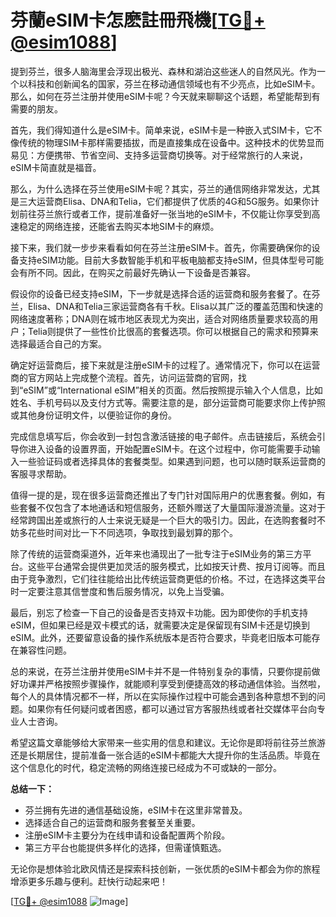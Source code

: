 # 芬蘭eSIM卡怎麽註冊飛機[[TG💪+ @esim1088](https://t.me/s/esim1088)]

提到芬兰，很多人脑海里会浮现出极光、森林和湖泊这些迷人的自然风光。作为一个以科技和创新闻名的国家，芬兰在移动通信领域也有不少亮点，比如eSIM卡。那么，如何在芬兰注册并使用eSIM卡呢？今天就来聊聊这个话题，希望能帮到有需要的朋友。

首先，我们得知道什么是eSIM卡。简单来说，eSIM卡是一种嵌入式SIM卡，它不像传统的物理SIM卡那样需要插拔，而是直接集成在设备中。这种技术的优势显而易见：方便携带、节省空间、支持多运营商切换等。对于经常旅行的人来说，eSIM卡简直就是福音。

那么，为什么选择在芬兰使用eSIM卡呢？其实，芬兰的通信网络非常发达，尤其是三大运营商Elisa、DNA和Telia，它们都提供了优质的4G和5G服务。如果你计划前往芬兰旅行或者工作，提前准备好一张当地的eSIM卡，不仅能让你享受到高速稳定的网络连接，还能省去购买本地SIM卡的麻烦。

接下来，我们就一步步来看看如何在芬兰注册eSIM卡。首先，你需要确保你的设备支持eSIM功能。目前大多数智能手机和平板电脑都支持eSIM，但具体型号可能会有所不同。因此，在购买之前最好先确认一下设备是否兼容。

假设你的设备已经支持eSIM，下一步就是选择合适的运营商和服务套餐了。在芬兰，Elisa、DNA和Telia三家运营商各有千秋。Elisa以其广泛的覆盖范围和快速的网络速度著称；DNA则在城市地区表现尤为突出，适合对网络质量要求较高的用户；Telia则提供了一些性价比很高的套餐选项。你可以根据自己的需求和预算来选择最适合自己的方案。

确定好运营商后，接下来就是注册eSIM卡的过程了。通常情况下，你可以在运营商的官方网站上完成整个流程。首先，访问运营商的官网，找到“eSIM”或“International eSIM”相关的页面。然后按照提示输入个人信息，比如姓名、手机号码以及支付方式等。需要注意的是，部分运营商可能要求你上传护照或其他身份证明文件，以便验证你的身份。

完成信息填写后，你会收到一封包含激活链接的电子邮件。点击链接后，系统会引导你进入设备的设置界面，开始配置eSIM卡。在这个过程中，你可能需要手动输入一些验证码或者选择具体的套餐类型。如果遇到问题，也可以随时联系运营商的客服寻求帮助。

值得一提的是，现在很多运营商还推出了专门针对国际用户的优惠套餐。例如，有些套餐不仅包含了本地通话和短信服务，还额外赠送了大量国际漫游流量。这对于经常跨国出差或旅行的人士来说无疑是一个巨大的吸引力。因此，在选购套餐时不妨多花些时间对比一下不同选项，争取找到最划算的那个。

除了传统的运营商渠道外，近年来也涌现出了一批专注于eSIM业务的第三方平台。这些平台通常会提供更加灵活的服务模式，比如按天计费、按月订阅等。而且由于竞争激烈，它们往往能给出比传统运营商更低的价格。不过，在选择这类平台时一定要注意其信誉度和售后服务情况，以免上当受骗。

最后，别忘了检查一下自己的设备是否支持双卡功能。因为即使你的手机支持eSIM，但如果已经是双卡模式的话，就需要决定是保留现有SIM卡还是切换到eSIM。此外，还要留意设备的操作系统版本是否符合要求，毕竟老旧版本可能存在兼容性问题。

总的来说，在芬兰注册并使用eSIM卡并不是一件特别复杂的事情，只要你提前做好功课并严格按照步骤操作，就能顺利享受到便捷高效的移动通信体验。当然啦，每个人的具体情况都不一样，所以在实际操作过程中可能会遇到各种意想不到的问题。如果你有任何疑问或者困惑，都可以通过官方客服热线或者社交媒体平台向专业人士咨询。

希望这篇文章能够给大家带来一些实用的信息和建议。无论你是即将前往芬兰旅游还是长期居住，提前准备一张合适的eSIM卡都能大大提升你的生活品质。毕竟在这个信息化的时代，稳定流畅的网络连接已经成为不可或缺的一部分。

**总结一下：**  
- 芬兰拥有先进的通信基础设施，eSIM卡在这里非常普及。  
- 选择适合自己的运营商和服务套餐至关重要。  
- 注册eSIM卡主要分为在线申请和设备配置两个阶段。  
- 第三方平台也能提供多样化的选择，但需谨慎甄选。  

无论你是想体验北欧风情还是探索科技创新，一张优质的eSIM卡都会为你的旅程增添更多乐趣与便利。赶快行动起来吧！

[[TG💪+ @esim1088](https://t.me/s/esim1088) ![Image](https://i.postimg.cc/4NQfJmqS/Snipaste-2025-05-13-00-14-12.png)]